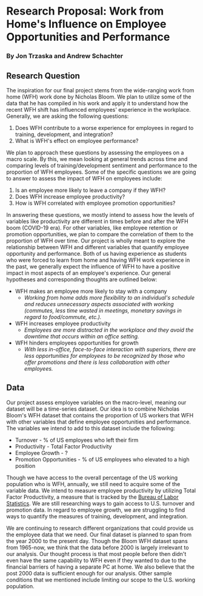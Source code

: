 # Research Proposal: Work from Home's Influence on Employee Opportunities and Performance
### By Jon Trzaska and Andrew Schachter

## Research Question

The inspiration for our final project stems from the wide-ranging work from home (WFH) work done by Nicholas Bloom. We plan to utilize some of the data that he has compiled in his work and apply it to understand how the recent WFH shift has influenced employees' experience in the workplace. Generally, we are asking the following questions:
1. Does WFH contribute to a worse experience for employees in regard to training, development, and integration?
2. What is WFH's effect on employee performance?

We plan to approach these questions by assessing the employees on a macro scale. By this, we mean looking at general trends across time and comparing levels of training/development sentiment and performance to the proportion of WFH employees. Some of the specific questions we are going to answer to assess the impact of WFH on employees include:
1. Is an employee more likely to leave a company if they WFH?
2. Does WFH increase employee productivity?
3. How is WFH correlated with employee promotion opportunities? 

In answering these questions, we mostly intend to assess how the levels of variables like productivity are different in times before and after the WFH boom (COVID-19 era). For other variables, like employee retention or promotion opportunities, we plan to compare the correlation of them to the proportion of WFH over time. Our project is wholly meant to explore the relationship between WFH and different variables that quantify employee opportunity and performance. Both of us having experience as students who were forced to learn from home and having WFH work experience in the past, we generally expect the influence of WFH to have a positive impact in most aspects of an employee's experience. Our general hypotheses and corresponding thoughts are outlined below:
- WFH makes an employee more likely to stay with a company
    - *Working from home adds more flexibility to an individual's schedule and reduces unnecessary aspects associated with working (commutes, less time wasted in meetings, monetary savings in regard to food/commute, etc.).*
- WFH increases employee productivity
    - *Employees are more distracted in the workplace and they avoid the downtime that occurs within an office setting.* 
- WFH hinders employees opportunities for growth
    - *With less in-office, face-to-face interaction with superiors, there are less opportunities for employees to be recognized by those who offer promotions and there is less collaboration with other employees.*
    
## Data

Our project assess employee variables on the macro-level, meaning our dataset will be a time-series dataset. Our idea is to combine Nicholas Bloom's WFH dataset that contains the proportion of US workers that WFH with other variables that define employee opportunities and performance. The variables we intend to add to this dataset include the following:
- Turnover - % of US employees who left their firm
- Productivity - Total Factor Productivity
- Employee Growth - ? 
- Promotion Opportunities - % of US employees who elevated to a high position

Though we have access to the overall percentage of the US working population who is WFH, annually, we still need to acquire some of the variable data. We intend to measure employee productivity by utilizing Total Factor Productivity, a measure that is tracked by the [Bureau of Labor Statistics](https://www.bls.gov/productivity/data.htm). We are still researching ways to gain access to U.S. turnover and promotion data. In regard to employee growth, we are struggling to find ways to quantify the measures of training, development, and integration. 

We are continuing to research different organizations that could provide us the employee data that we need. Our final dataset is planned to span from the year 2000 to the present day. Though the Bloom WFH dataset spans from 1965-now, we think that the data before 2000 is largely irrelevant to our analysis. Our thought process is that most people before then didn't even have the same capability to WFH even if they wanted to due to the financial barriers of having a separate PC at home. We also believe that the post 2000 data is sufficient enough for our analysis. Other sample conditions that we mentioned include limiting our scope to the U.S. working population.  